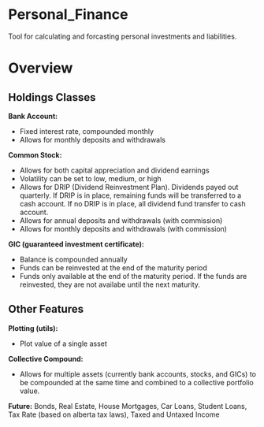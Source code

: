 # Personal_Finance
Tool for calculating and forcasting personal investments and liabilities.

# Overview

## Holdings Classes

**Bank Account:**
- Fixed interest rate, compounded monthly
- Allows for monthly deposits and withdrawals 

**Common Stock:**
- Allows for both capital appreciation and dividend earnings
- Volatility can be set to low, medium, or high
- Allows for DRIP (Dividend Reinvestment Plan).  Dividends payed out quarterly.  If DRIP is in place, remaining funds will be transferred to a cash account.  If no DRIP is in place, all dividend fund transfer to cash account.
- Allows for annual deposits and withdrawals (with commission)
- Allows for monthly deposits and withdrawals (with commission)

**GIC (guaranteed investment certificate):**
- Balance is compounded annually
- Funds can be reinvested at the end of the maturity period
- Funds only available at the end of the maturity period.  If the funds are reinvested, they are not availabe until the next maturity.


## Other Features

**Plotting (utils):**
- Plot value of a single asset

**Collective Compound:**
- Allows for multiple assets (currently bank accounts, stocks, and GICs) to be compounded at the same time and combined to a collective portfolio value.

**Future:** Bonds, Real Estate, House Mortgages, Car Loans, Student Loans, Tax Rate (based on alberta tax laws), Taxed and Untaxed Income
